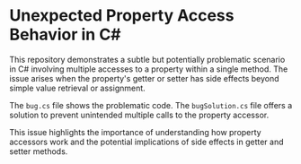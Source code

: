 # Unexpected Property Access Behavior in C#

This repository demonstrates a subtle but potentially problematic scenario in C# involving multiple accesses to a property within a single method.  The issue arises when the property's getter or setter has side effects beyond simple value retrieval or assignment.

The `bug.cs` file shows the problematic code.  The `bugSolution.cs` file offers a solution to prevent unintended multiple calls to the property accessor.

This issue highlights the importance of understanding how property accessors work and the potential implications of side effects in getter and setter methods.
